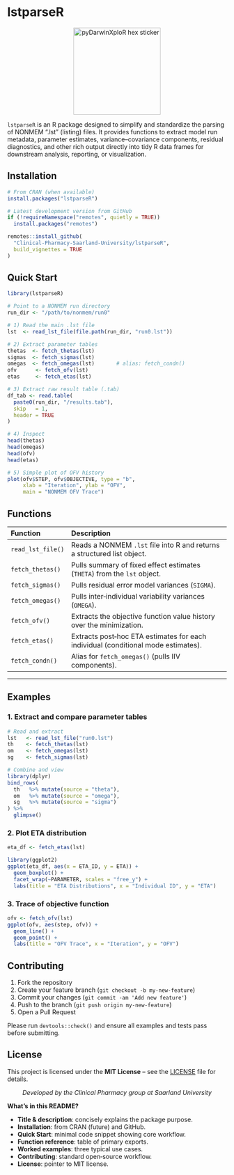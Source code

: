# lstparseR

<p align="center">
  <img src="logo.png" alt="pyDarwinXploR hex sticker" width="200" />
</p>


`lstparseR` is an R package designed to simplify and standardize the parsing of NONMEM “.lst” (listing) files. It provides functions to extract model run metadata, parameter estimates, variance–covariance components, residual diagnostics, and other rich output directly into tidy R data frames for downstream analysis, reporting, or visualization.


## Installation

```r
# From CRAN (when available)
install.packages("lstparseR")

# Latest development version from GitHub
if (!requireNamespace("remotes", quietly = TRUE))
  install.packages("remotes")

remotes::install_github(
  "Clinical-Pharmacy-Saarland-University/lstparseR",
  build_vignettes = TRUE
)
````


## Quick Start

```r
library(lstparseR)

# Point to a NONMEM run directory
run_dir <- "/path/to/nonmem/run0"

# 1) Read the main .lst file
lst  <- read_lst_file(file.path(run_dir, "run0.lst"))

# 2) Extract parameter tables
thetas  <- fetch_thetas(lst)
sigmas  <- fetch_sigmas(lst)
omegas  <- fetch_omegas(lst)       # alias: fetch_condn()
ofv      <- fetch_ofv(lst)
etas     <- fetch_etas(lst)

# 3) Extract raw result table (.tab)
df_tab <- read.table(
  paste0(run_dir, "/results.tab"),
  skip   = 1,
  header = TRUE
)

# 4) Inspect
head(thetas)
head(omegas)
head(ofv)
head(etas)

# 5) Simple plot of OFV history
plot(ofv$STEP, ofv$OBJECTIVE, type = "b",
     xlab = "Iteration", ylab = "OFV",
     main = "NONMEM OFV Trace")
```

## Functions

| Function          | Description                                                                       |
| :---------------- | :-------------------------------------------------------------------------------- |
| `read_lst_file()` | Reads a NONMEM `.lst` file into R and returns a structured list object.           |
| `fetch_thetas()`  | Pulls summary of fixed effect estimates (`THETA`) from the `lst` object.          |
| `fetch_sigmas()`  | Pulls residual error model variances (`SIGMA`).                                   |
| `fetch_omegas()`  | Pulls inter‐individual variability variances (`OMEGA`).                           |
| `fetch_ofv()`     | Extracts the objective function value history over the minimization.              |
| `fetch_etas()`    | Extracts post‐hoc ETA estimates for each individual (conditional mode estimates). |
| `fetch_condn()`   | Alias for `fetch_omegas()` (pulls IIV components).                                |

---

## Examples

### 1. Extract and compare parameter tables

```r
# Read and extract
lst   <- read_lst_file("run0.lst")
th    <- fetch_thetas(lst)
om    <- fetch_omegas(lst)
sg    <- fetch_sigmas(lst)

# Combine and view
library(dplyr)
bind_rows(
  th   %>% mutate(source = "theta"),
  om   %>% mutate(source = "omega"),
  sg   %>% mutate(source = "sigma")
) %>%
  glimpse()
```

### 2. Plot ETA distribution

```r
eta_df <- fetch_etas(lst)

library(ggplot2)
ggplot(eta_df, aes(x = ETA_ID, y = ETA)) +
  geom_boxplot() +
  facet_wrap(~PARAMETER, scales = "free_y") +
  labs(title = "ETA Distributions", x = "Individual ID", y = "ETA")
```

### 3. Trace of objective function

```r
ofv <- fetch_ofv(lst)
ggplot(ofv, aes(step, ofv)) +
  geom_line() +
  geom_point() +
  labs(title = "OFV Trace", x = "Iteration", y = "OFV")
```

## Contributing

1. Fork the repository
2. Create your feature branch (`git checkout -b my-new-feature`)
3. Commit your changes (`git commit -am 'Add new feature'`)
4. Push to the branch (`git push origin my-new-feature`)
5. Open a Pull Request

Please run `devtools::check()` and ensure all examples and tests pass before submitting.


## License

This project is licensed under the **MIT License** – see the [LICENSE](LICENSE) file for details.

<p align="center">
  <em>Developed by the Clinical Pharmacy group at Saarland University</em>
</p>

**What’s in this README?**

* **Title & description**: concisely explains the package purpose.
* **Installation**: from CRAN (future) and GitHub.
* **Quick Start**: minimal code snippet showing core workflow.
* **Function reference**: table of primary exports.
* **Worked examples**: three typical use cases.
* **Contributing**: standard open‐source workflow.
* **License**: pointer to MIT license.


